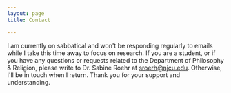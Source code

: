 ```yaml
---
layout: page
title: Contact

---
```


I am currently on sabbatical and won't be responding regularly to emails while I take this time away to focus on research. If you are a student, or if you have any questions or requests related to the Department of Philosophy & Religion, please write to Dr. Sabine Roehr at sroerh@njcu.edu. Otherwise, I'll be in touch when I return. Thank you for your support and understanding.


